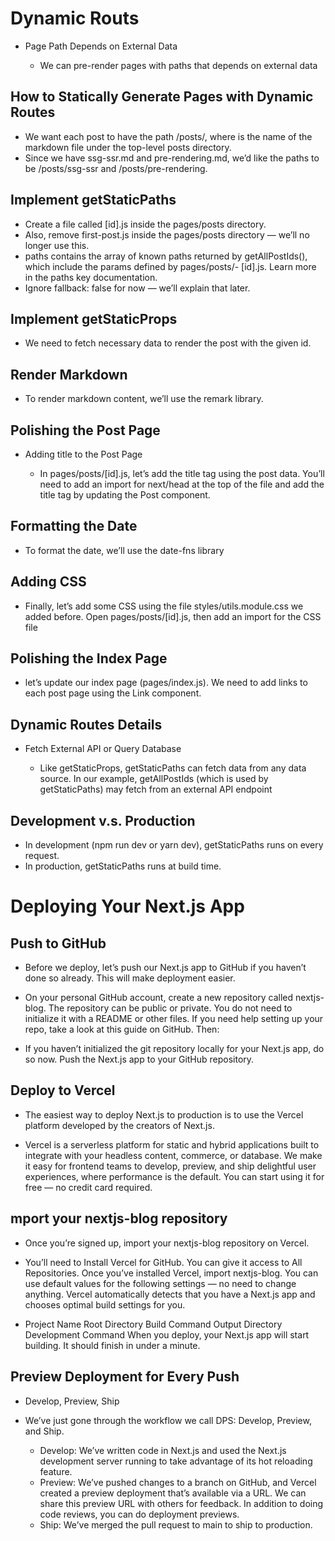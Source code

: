 # Dynamic Routs
- Page Path Depends on External Data

    - We can pre-render pages with paths that depends on external data

## How to Statically Generate Pages with Dynamic Routes

- We want each post to have the path /posts/, where is the name of the markdown file under the top-level posts directory.
- Since we have ssg-ssr.md and pre-rendering.md, we’d like the paths to be /posts/ssg-ssr and /posts/pre-rendering.

## Implement getStaticPaths

- Create a file called [id].js inside the pages/posts directory.
- Also, remove first-post.js inside the pages/posts directory — we’ll no longer use this.
- paths contains the array of known paths returned by getAllPostIds(), which include the params defined by pages/posts/- [id].js. Learn more in the paths key documentation.
- Ignore fallback: false for now — we’ll explain that later.

## Implement getStaticProps

- We need to fetch necessary data to render the post with the given id.

## Render Markdown

- To render markdown content, we’ll use the remark library.

## Polishing the Post Page
- Adding title to the Post Page

    - In pages/posts/[id].js, let’s add the title tag using the post data. You’ll need to add an import for next/head at the top of the file and add the title tag by updating the Post component.

## Formatting the Date

- To format the date, we’ll use the date-fns library

## Adding CSS

- Finally, let’s add some CSS using the file styles/utils.module.css we added before. Open pages/posts/[id].js, then add an import for the CSS file

## Polishing the Index Page

- let’s update our index page (pages/index.js). We need to add links to each post page using the Link component.

## Dynamic Routes Details
- Fetch External API or Query Database

    - Like getStaticProps, getStaticPaths can fetch data from any data source. In our example, getAllPostIds (which is used by getStaticPaths) may fetch from an external API endpoint

## Development v.s. Production

- In development (npm run dev or yarn dev), getStaticPaths runs on every request.
- In production, getStaticPaths runs at build time.

# Deploying Your Next.js App
## Push to GitHub

- Before we deploy, let’s push our Next.js app to GitHub if you haven’t done so already. This will make deployment easier.

- On your personal GitHub account, create a new repository called nextjs-blog. The repository can be public or private. You do not need to initialize it with a README or other files. If you need help setting up your repo, take a look at this guide on GitHub. Then:

- If you haven’t initialized the git repository locally for your Next.js app, do so now. Push the Next.js app to your GitHub repository.
## Deploy to Vercel

- The easiest way to deploy Next.js to production is to use the Vercel platform developed by the creators of Next.js.

- Vercel is a serverless platform for static and hybrid applications built to integrate with your headless content, commerce, or database. We make it easy for frontend teams to develop, preview, and ship delightful user experiences, where performance is the default. You can start using it for free — no credit card required.
## mport your nextjs-blog repository

- Once you’re signed up, import your nextjs-blog repository on Vercel.

- You’ll need to Install Vercel for GitHub. You can give it access to All Repositories. Once you’ve installed Vercel, import nextjs-blog. You can use default values for the following settings — no need to change anything. Vercel automatically detects that you have a Next.js app and chooses optimal build settings for you.

- Project Name Root Directory Build Command Output Directory Development Command When you deploy, your Next.js app will start building. It should finish in under a minute.
## Preview Deployment for Every Push
- Develop, Preview, Ship

- We’ve just gone through the workflow we call DPS: Develop, Preview, and Ship.

    - Develop: We’ve written code in Next.js and used the Next.js development server running to take advantage of its hot reloading feature.
    - Preview: We’ve pushed changes to a branch on GitHub, and Vercel created a preview deployment that’s available via a URL. We can share this preview URL with others for feedback. In addition to doing code reviews, you can do deployment previews.
    - Ship: We’ve merged the pull request to main to ship to production.
